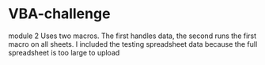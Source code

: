 # VBA-challenge
module 2
Uses two macros. The first handles data, the second runs the first macro on all sheets.
I included the testing spreadsheet data because the full spreadsheet is too large to upload
